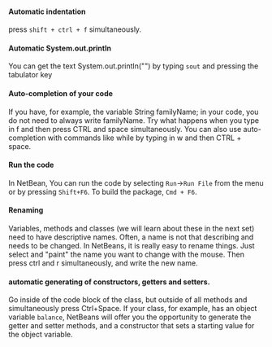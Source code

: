 #### Automatic indentation
press `shift + ctrl + f` simultaneously.

#### Automatic System.out.println
You can get the text System.out.println("") by typing `sout` and pressing the tabulator key

#### Auto-completion of your code
If you have, for example, the variable String familyName; in your code, you do not need to always write familyName. Try what happens when you type in f and then press CTRL and space simultaneously. You can also use auto-completion with commands like while by typing in w and then CTRL + space.

#### Run the code
In NetBean, You can run the code by selecting `Run`->`Run File` from the menu or by pressing `Shift+F6`. To build the package, `Cmd + F6`.

#### Renaming
Variables, methods and classes (we will learn about these in the next set) need to have descriptive names. Often, a name is not that describing and needs to be changed. In NetBeans, it is really easy to rename things. Just select and "paint" the name you want to change with the mouse. Then press ctrl and r simultaneously, and write the new name.

#### automatic generating of constructors, getters and setters.
Go inside of the code block of the class, but outside of all methods and simultaneously press Ctrl+Space. If your class, for example, has an object variable `balance`, NetBeans will offer you the opportunity to generate the getter and setter methods, and a constructor that sets a starting value for the object variable.



